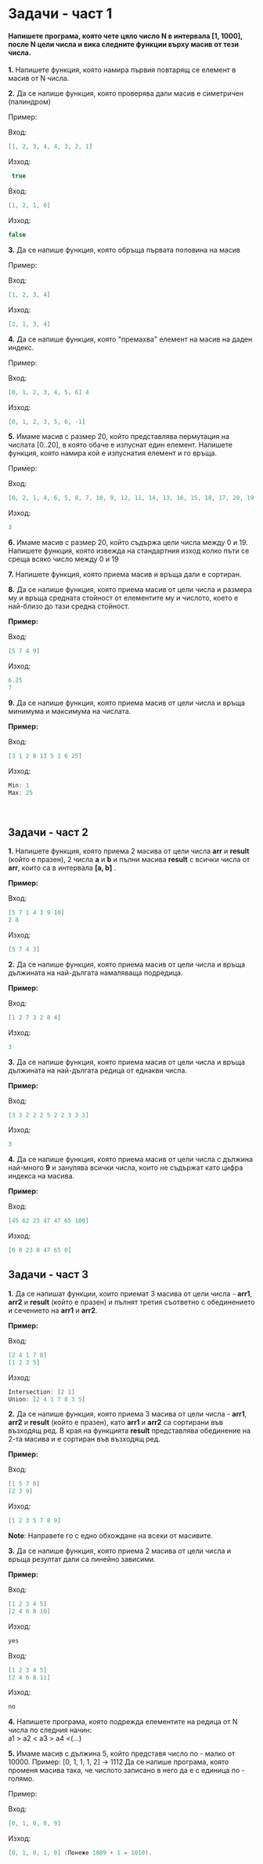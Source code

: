 # Задачи - част 1

#### Напишете програма, която чете цяло число **N** в интервала [1, 1000], после **N** цели числа и вика следните функции върху масив от тези числа.

**1.** Напишете функция, която намира първия повтарящ се елемент в масив от N числа. <br />

**2.** Да се напише функция, която проверява дали масив е симетричен (палиндром)

Пример:

Вход: 

```c++
[1, 2, 3, 4, 4, 3, 2, 1]
```

Изход:

```c++
 true
```

Вход: 

```c++
[1, 2, 1, 0]
```

Изход: 

```c++
false
```

**3.** Да се напише функция, която обръща първата половина на масив

Пример:

Вход: 

```c++
[1, 2, 3, 4]
```

Изход: 

```c++
[2, 1, 3, 4]
```

**4.** Да се напише функция, която "премахва" елемент на масив на даден индекс. 

Пример:

Вход: 

```c++
[0, 1, 2, 3, 4, 5, 6] 4
```

Изход:

```c++
[0, 1, 2, 3, 5, 6, -1]
```

**5.** Имаме масив с размер 20, който представлява пермутация на числата [0..20], в която обаче е изпуснат един елемент. Напишете функция, която намира кой е изпуснатия елемент и го връща.

Пример:

Вход: 

```c++
[0, 2, 1, 4, 6, 5, 8, 7, 10, 9, 12, 11, 14, 13, 16, 15, 18, 17, 20, 19]
```

Изход: 

```c++
3
```

**6.** Имаме масив с размер 20, който съдържа цели числа между 0 и 19. Напишете функция, която извежда на стандартния изход колко пъти се среща всяко число между 0 и 19

**7.** Напишете функция, която приема масив и връща дали е сортиран.

**8.**  Да се напише функция, която приема масив от цели числа и размера му и връща средната стойност от елементите му и числото, което е най-близо до тази средна стойност.

**Пример:**

Вход:

```c++
[5 7 4 9]
```

Изход:
```c++
6.25
7
```
**9.** Да се напише функция, която приема масив от цели числа и връща минимума и максимума на числата.

**Пример:**

Вход:
```c++
[3 1 2 8 13 5 1 6 25]
```

Изход:
```c++
Min: 1
Max: 25
```

 ﻿
## Задачи - част 2


**1.** Напишете функция, която приема 2 масива от цели числа **arr** и  **result** (който е празен), 2 числа **a** и **b**  и пълни масива **result** с всички числа от  **arr**, които са  в  интервала **[a, b]** .

**Пример:**

Вход:
```c++
[5 7 1 4 3 9 10]
2 8
```

Изход:
```c++
[5 7 4 3]
```

**2.** Да се напише функция, която приема масив от цели числа и връща дължината на най-дългата намаляваща подредица.

**Пример:**

Вход:
```c++
[1 2 7 3 2 8 4]
```

Изход:
```c++
3
```

**3.** Да се напише функция, която приема масив от цели числа и връща дължината на най-дългата редица от еднакви числа.

**Пример:**

Вход:
```c++
[3 3 2 2 2 5 2 2 3 3 3]
```

Изход:
```c++
3
```

**4.** Да се напише функция, която приема масив от цели числа с дължина най-много **9** и занулява всички числа, които не съдържат като цифра индекса на масива.

**Пример:**

Вход:
```c++
[45 62 23 47 47 65 100]
```

Изход:
```c++
[0 0 23 0 47 65 0]
```



## Задачи - част 3

**1.** Да се напишат функции, които приемат 3 масива от цели числа - **arr1**, **arr2** и **result** (който е празен) и пълнят третия съответно с обединението и сечението на **arr1** и **arr2**.

**Пример:**

Вход:
```c++
[2 4 1 7 8]
[1 2 3 5]
```

Изход:
```c++
Intersection: [2 1]
Union: [2 4 1 7 8 3 5]
```

**2.** Да се напише функция, която приема 3 масива от цели числа - **arr1**, **arr2** и **result** (който е празен), като **arr1** и **arr2** са сортирани във възходящ ред. В края на функцията **result** представлява обединение на 2-та масива и е сортиран във възходящ ред.

**Пример:**

Вход:
```c++
[1 5 7 8]
[2 3 9]
```

Изход:
```c++
[1 2 3 5 7 8 9]
```

**Note**: Направете го с едно обхождане на всеки от масивите.

**3.** Да се напише функция, която приема 2 масива от цели числа и връща резултат дали са линейно зависими.

**Пример:**

Вход:
```c++
[1 2 3 4 5]
[2 4 6 8 10]
```
Изход:
```c++
yes
```
Вход:
```c++
[1 2 3 4 5]
[2 4 6 8 11]
```
Изход:
```c++
no
```

**4.** Напишете програма, която подрежда елементите на редица от N числа по следния начин: <br />
    а1 > а2 < а3 > а4 <(...) <br />
    
**5.** Имаме масив с дължина 5, който представя число по - малко от 10000.
Пример:
[0, 1, 1, 1, 2] -> 1112
Да се напише програма, която променя масива така, че числото записано в него да е с единица по - голямо.

Пример:

Вход: 

```c++
[0, 1, 0, 0, 9]
```
Изход: 

```c++
[0, 1, 0, 1, 0] (Понеже 1009 + 1 = 1010).
```

